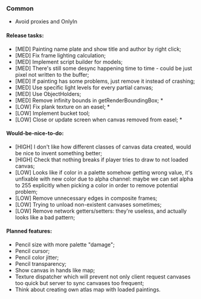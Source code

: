 ### Common

* Avoid proxies and OnlyIn

#### Release tasks:

* \[MED\] Painting name plate and show title and author by right click;
* \[MED\] Fix frame lighting calculation;
* \[MED\] Implement script builder for models;
* \[MED\] There's still some desync happening time to time - could be just pixel not written to the buffer;
* \[MED\] If painting has some problems, just remove it instead of crashing;
* \[MED\] Use specific light levels for every partial canvas;
* \[MED\] Use ObjectHolders;
* \[MED\] Remove infinity bounds in getRenderBoundingBox; *
* \[LOW\] Fix plank texture on an easel; *
* \[LOW\] Implement bucket tool;
* \[LOW\] Close or update screen when canvas removed from easel; *
  
#### Would-be-nice-to-do:

* \[HIGH\] I don't like how different classes of canvas data created, would be nice to invent something better;
* \[HIGH\] Check that nothing breaks if player tries to draw to not loaded canvas;
* \[LOW\] Looks like if color in a palette somehow getting wrong value, it's unfixable with new color due to alpha channel: maybe we can set alpha to 255 explicitly when picking a color in order to remove potential problem;
* \[LOW\] Remove unnecessary edges in composite frames;
* \[LOW\] Trying to unload non-existent canvases sometimes;
* \[LOW\] Remove network getters/setters: they're useless, and actually looks like a bad pattern;

#### Planned features:

* Pencil size with more palette "damage";
* Pencil cursor;
* Pencil color jitter;
* Pencil transparency;
* Show canvas in hands like map;
* Texture dispatcher which will prevent not only client request canvases too quick but server to sync canvases too frequent;
* Think about creating own atlas map with loaded paintings.